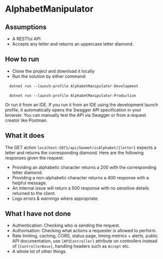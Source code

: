 # AlphabetManipulator

## Assumptions
- A RESTful API
- Accepts any letter and returns an uppercase letter diamond.

## How to run
- Clone the project and download it locally
- Run the solution by either command:

&emsp;`dotnet run --launch-profile AlphabetManipulator-Development`

&emsp;`dotnet run --launch-profile AlphabetManipulator-Production`

Or run it from an IDE. If you run it from an IDE using the development launch profile, it automatically opens the Swagger API specification in your browser. You can manually test the API via Swagger or from a request creator like Postman.

## What it does

The GET action `localhost:5071/api/GeometricAlphabet/{letter}` expects a letter and returns the corresponding diamond. Here are the following responses given the request:
- Providing an alphabetic character returns a 200 with the corresponding letter diamond.
- Providing a non-alphabetic character returns a 400 response with a helpful message.
- An internal issue will return a 500 response with no sensitive details returned to the client.
- Logs errors & warnings where appropriate.

## What I have not done
- Authentication:  Checking who is sending the request.
- Authorisation: Checking what actions a requester is allowed to perform.
- Rate limiting, caching, CORS, status page, timing metrics + alerts, public API documentation, use `[APIController]` attribute on controllers instead of `[ControllerBase]`, handling headers such as `Accept` etc.
- A whole lot of other things.
